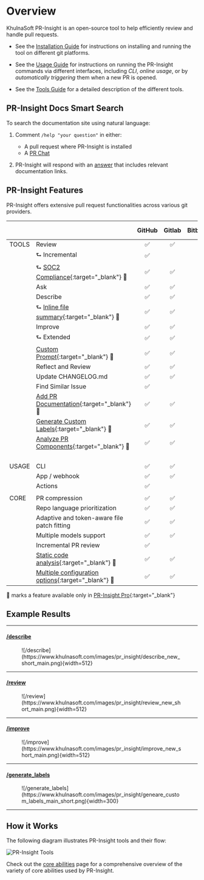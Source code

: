 # Overview

KhulnaSoft PR-Insight is an open-source tool to help efficiently review and handle pull requests.

- See the [Installation Guide](./installation/index.md) for instructions on installing and running the tool on different git platforms.

- See the [Usage Guide](./usage-guide/index.md) for instructions on running the PR-Insight commands via different interfaces, including _CLI_, _online usage_, or by _automatically triggering_ them when a new PR is opened.

- See the [Tools Guide](./tools/index.md) for a detailed description of the different tools.


## PR-Insight Docs Smart Search

To search the documentation site using natural language:

1) Comment `/help "your question"` in either:

   - A pull request where PR-Insight is installed
   - A [PR Chat](https://pr-insight-docs.khulnasoft.com/chrome-extension/features/#pr-chat)

2) PR-Insight will respond with an [answer](https://github.com/Khulnasoft/pr-insight/pull/1241#issuecomment-2365259334) that includes relevant documentation links.


## PR-Insight Features

PR-Insight offers extensive pull request functionalities across various git providers.

|       |                                                                                                                       | GitHub | Gitlab | Bitbucket | Azure DevOps |
|-------|-----------------------------------------------------------------------------------------------------------------------|:------:|:------:|:---------:|:------------:|
| TOOLS | Review                                                                                                                |   ✅    |   ✅    |   ✅       |      ✅       |
|       | ⮑ Incremental                                                                                                         |   ✅    |        |            |              |
|       | ⮑ [SOC2 Compliance](https://pr-insight-docs.khulnasoft.com/tools/review/#soc2-ticket-compliance){:target="_blank"} 💎        |   ✅    |   ✅    |   ✅        |              |
|       | Ask                                                                                                                   |   ✅    |   ✅    |   ✅        |      ✅       |
|       | Describe                                                                                                              |   ✅    |   ✅    |   ✅        |      ✅       |
|       | ⮑ [Inline file summary](https://pr-insight-docs.khulnasoft.com/tools/describe/#inline-file-summary){:target="_blank"} 💎     |   ✅    |   ✅    |           |              |
|       | Improve                                                                                                               |   ✅    |   ✅    |   ✅        |      ✅       |
|       | ⮑ Extended                                                                                                            |   ✅    |   ✅    |   ✅        |      ✅       |
|       | [Custom Prompt](./tools/custom_prompt.md){:target="_blank"} 💎                                                        |   ✅    |   ✅    |   ✅        |              |
|       | Reflect and Review                                                                                                    |   ✅    |   ✅    |   ✅        |              |
|       | Update CHANGELOG.md                                                                                                   |   ✅    |   ✅    |   ✅        |      ️       |
|       | Find Similar Issue                                                                                                    |   ✅    |        |             |      ️       |
|       | [Add PR Documentation](./tools/documentation.md){:target="_blank"} 💎                                                 |   ✅    |   ✅    |          |              |
|       | [Generate Custom Labels](./tools/describe.md#handle-custom-labels-from-the-repos-labels-page-💎){:target="_blank"} 💎 |   ✅    |   ✅    |            |              |
|       | [Analyze PR Components](./tools/analyze.md){:target="_blank"} 💎                                                      |   ✅    |   ✅    |       |              |
|       |                                                                                                                       |        |        |            |      ️       |
| USAGE | CLI                                                                                                                   |   ✅    |   ✅    |   ✅       |      ✅       |
|       | App / webhook                                                                                                         |   ✅    |   ✅    |    ✅        |      ✅       |
|       | Actions                                                                                                               |   ✅    |        |            |      ️       |
|       |                                                                                                                       |        |        |            |
| CORE  | PR compression                                                                                                        |   ✅    |   ✅    |   ✅       |      ✅       |
|       | Repo language prioritization                                                                                          |   ✅    |   ✅    |   ✅       |      ✅       |
|       | Adaptive and token-aware file patch fitting                                                                           |   ✅    |   ✅    |   ✅     |      ✅       |
|       | Multiple models support                                                                                               |   ✅    |   ✅    |   ✅       |      ✅       |
|       | Incremental PR review                                                                                                 |   ✅    |        |            |              |
|       | [Static code analysis](./tools/analyze.md/){:target="_blank"} 💎                                                      |   ✅    |   ✅     |    ✅    |              |
|       | [Multiple configuration options](./usage-guide/configuration_options.md){:target="_blank"} 💎                         |   ✅    |   ✅     |    ✅    |              |

💎 marks a feature available only in [PR-Insight Pro](https://www.khulnasoft.com/pricing/){:target="_blank"}


## Example Results
<hr>

#### [/describe](https://github.com/Khulnasoft/pr-insight/pull/530)
<figure markdown="1">
![/describe](https://www.khulnasoft.com/images/pr_insight/describe_new_short_main.png){width=512}
</figure>
<hr>

#### [/review](https://github.com/Khulnasoft/pr-insight/pull/732#issuecomment-1975099151)
<figure markdown="1">
![/review](https://www.khulnasoft.com/images/pr_insight/review_new_short_main.png){width=512}
</figure>
<hr>

#### [/improve](https://github.com/Khulnasoft/pr-insight/pull/732#issuecomment-1975099159)
<figure markdown="1">
![/improve](https://www.khulnasoft.com/images/pr_insight/improve_new_short_main.png){width=512}
</figure>
<hr>

#### [/generate_labels](https://github.com/Khulnasoft/pr-insight/pull/530)
<figure markdown="1">
![/generate_labels](https://www.khulnasoft.com/images/pr_insight/geneare_custom_labels_main_short.png){width=300}
</figure>
<hr>

## How it Works

The following diagram illustrates PR-Insight tools and their flow:

![PR-Insight Tools](https://khulnasoft.com/images/pr_insight/diagram-v0.9.png)

Check out the [core abilities](core-abilities/index.md) page for a comprehensive overview of the variety of core abilities used by PR-Insight.
